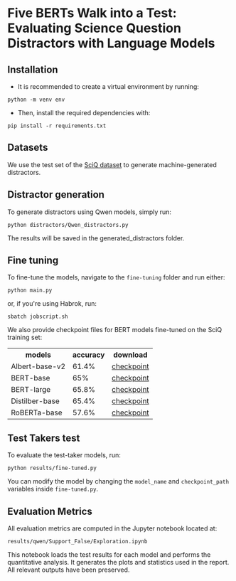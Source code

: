 # Five BERTs Walk into a Test: Evaluating Science Question Distractors with Language Models

## Installation
- It is recommended to create a virtual environment by running: 
```
python -m venv env
```
- Then, install the required dependencies with:
```
pip install -r requirements.txt
```
## Datasets
We use the test set of the [SciQ dataset](https://huggingface.co/datasets/allenai/sciq) to generate machine-generated distractors.

## Distractor generation
To generate distractors using Qwen models, simply run:
```
python distractors/Qwen_distractors.py
```
The results will be saved in the generated_distractors folder.

## Fine tuning
To fine-tune the models, navigate to the `fine-tuning` folder and run either:
```
python main.py
```
or, if you're using Habrok, run:
```
sbatch jobscript.sh
```
We also provide checkpoint files for BERT models fine-tuned on the SciQ training set:
<table>
  <tr>
    <th>models</th>
    <th>accuracy</th>
    <th>download</th>
  </tr>
  <tr>
    <td>Albert-base-v2</td>
    <td>61.4%</td>
    <td><a href="https://drive.google.com/file/d/1S-tvIRsjhp7wPl5MFb5-2HCa5Tgy_rmW/view?usp=sharing">checkpoint</a></td>
  </tr>
  <tr>
    <td>BERT-base</td>
    <td>65%</td>
    <td><a href="https://drive.google.com/file/d/1vU-bgRTiGsw7hMam7R7AUWIVgP_gVVsf/view?usp=sharing">checkpoint</a></td>
  </tr>
  <tr>
    <td>BERT-large</td>
    <td>65.8%</td>
    <td><a href="https://drive.google.com/file/d/1KAoESi2w8-N7NVhCu6Nt8fHojeiz6r6i/view?usp=sharing">checkpoint</a></td>
  </tr>
  <tr>
    <td>Distilber-base</td>
    <td>65.4%</td>
    <td><a href="https://drive.google.com/file/d/1Pc6pXSYMz2lqImr5zfJ8sjYKK1u6V5LQ/view?usp=sharing">checkpoint</a></td>
  </tr>
  <tr>
    <td>RoBERTa-base</td>
    <td>57.6%</td>
    <td><a href="https://drive.google.com/file/d/1oP4Jr2CvA8kCvN6hXVgyc_4L5kQlu_J9/view?usp=sharing">checkpoint</a></td>
  </tr>
</table>

## Test Takers test

To evaluate the test-taker models, run:
```
python results/fine-tuned.py
```
You can modify the model by changing the `model_name` and `checkpoint_path` variables inside `fine-tuned.py`.

## Evaluation Metrics
All evaluation metrics are computed in the Jupyter notebook located at:
```
results/qwen/Support_False/Exploration.ipynb
```
This notebook loads the test results for each model and performs the quantitative analysis. It generates the plots and statistics used in the report. All relevant outputs have been preserved.